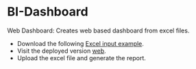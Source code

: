 # BI-Dashboard
Web Dashboard: Creates web based dashboard from excel files.
+ Download the following [Excel input example](https://github.com/glezma/BI-Dashboard/blob/master/no.xlsx).
+ Visit the deployed version [web](aleph-reporter.herokuapp.com).
+ Upload the excel file and generate the report.


